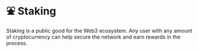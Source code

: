 # ⛲ Staking

Staking is a public good for the Web3 ecosystem. Any user with any amount of cryptocurrency can help secure the network and earn rewards in the process.
